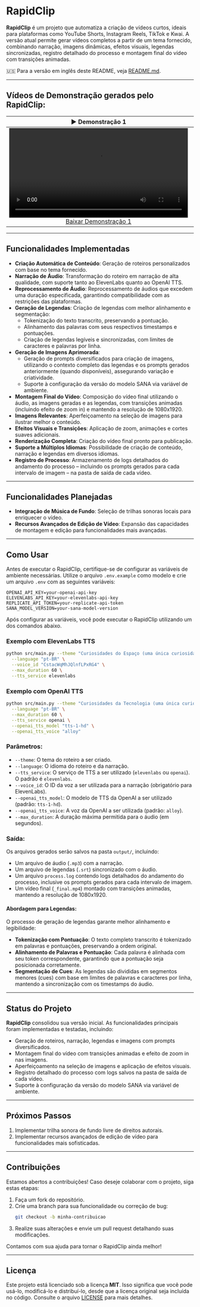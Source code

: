 # **RapidClip**

**RapidClip** é um projeto que automatiza a criação de vídeos curtos, ideais para plataformas como YouTube Shorts, Instagram Reels, TikTok e Kwai. A versão atual permite gerar vídeos completos a partir de um tema fornecido, combinando narração, imagens dinâmicas, efeitos visuais, legendas sincronizadas, registro detalhado do processo e montagem final do vídeo com transições animadas.

🇺🇸 Para a versão em inglês deste README, veja [README.md](README.md).

---

## **Vídeos de Demonstração gerados pelo RapidClip:**

<table>
  <thead>
    <tr>
      <th align="center"><g-emoji alias="arrow_forward">▶️</g-emoji> Demonstração 1</th>
      <th align="center"><g-emoji alias="arrow_forward">▶️</g-emoji> Demonstração 2</th>
    </tr>
  </thead>
  <tbody>
    <tr>
      <td align="center">
        <video controls width="480">
          <source src="https://raw.githubusercontent.com/itallonardi/rapidclip-generator/main/demos/pt-br/espaco.mp4" type="video/mp4">
          Seu navegador não suporta o elemento de vídeo.
        </video>
        <br>
        <a href="https://raw.githubusercontent.com/itallonardi/rapidclip-generator/main/demos/pt-br/espaco.mp4" download>Baixar Demonstração 1</a>
      </td>
      <td align="center">
        <video controls width="480">
          <source src="https://raw.githubusercontent.com/itallonardi/rapidclip-generator/main/demos/pt-br/tecnologia.mp4" type="video/mp4">
          Seu navegador não suporta o elemento de vídeo.
        </video>
        <br>
        <a href="https://raw.githubusercontent.com/itallonardi/rapidclip-generator/main/demos/pt-br/tecnologia.mp4" download>Baixar Demonstração 2</a>
      </td>
    </tr>
  </tbody>
</table>

---

## **Funcionalidades Implementadas**

- **Criação Automática de Conteúdo**: Geração de roteiros personalizados com base no tema fornecido.
- **Narração de Áudio**: Transformação do roteiro em narração de alta qualidade, com suporte tanto ao ElevenLabs quanto ao OpenAI TTS.
- **Reprocessamento de Áudio**: Reprocessamento de áudios que excedem uma duração especificada, garantindo compatibilidade com as restrições das plataformas.
- **Geração de Legendas**: Criação de legendas com melhor alinhamento e segmentação:
  - Tokenização do texto transcrito, preservando a pontuação.
  - Alinhamento das palavras com seus respectivos timestamps e pontuações.
  - Criação de legendas legíveis e sincronizadas, com limites de caracteres e palavras por linha.
- **Geração de Imagens Aprimorada**:
  - Geração de prompts diversificados para criação de imagens, utilizando o contexto completo das legendas e os prompts gerados anteriormente (quando disponíveis), assegurando variação e criatividade.
  - Suporte à configuração da versão do modelo SANA via variável de ambiente.
- **Montagem Final do Vídeo**: Composição do vídeo final utilizando o áudio, as imagens geradas e as legendas, com transições animadas (incluindo efeito de zoom in) e mantendo a resolução de 1080x1920.
- **Imagens Relevantes**: Aperfeiçoamento na seleção de imagens para ilustrar melhor o conteúdo.
- **Efeitos Visuais e Transições**: Aplicação de zoom, animações e cortes suaves adicionais.
- **Renderização Completa**: Criação do vídeo final pronto para publicação.
- **Suporte a Múltiplos Idiomas**: Possibilidade de criação de conteúdo, narração e legendas em diversos idiomas.
- **Registro de Processo**: Armazenamento de logs detalhados do andamento do processo – incluindo os prompts gerados para cada intervalo de imagem – na pasta de saída de cada vídeo.

---

## **Funcionalidades Planejadas**

- **Integração de Música de Fundo**: Seleção de trilhas sonoras locais para enriquecer o vídeo.
- **Recursos Avançados de Edição de Vídeo**: Expansão das capacidades de montagem e edição para funcionalidades mais avançadas.

---

## **Como Usar**

Antes de executar o RapidClip, certifique-se de configurar as variáveis de ambiente necessárias. Utilize o arquivo `.env.example` como modelo e crie um arquivo `.env` com as seguintes variáveis:

```plaintext
OPENAI_API_KEY=your-openai-api-key
ELEVENLABS_API_KEY=your-elevenlabs-api-key
REPLICATE_API_TOKEN=your-replicate-api-token
SANA_MODEL_VERSION=your-sana-model-version
```

Após configurar as variáveis, você pode executar o RapidClip utilizando um dos comandos abaixo.

### Exemplo com ElevenLabs TTS

```bash
python src/main.py --theme "Curiosidades do Espaço (uma única curiosidade)" \
  --language "pt-BR" \
  --voice_id "CstacWqMhJQlnfLPxRG4" \
  --max_duration 60 \
  --tts_service elevenlabs
```

### Exemplo com OpenAI TTS

```bash
python src/main.py --theme "Curiosidades da Tecnologia (uma única curiosidade)" \
  --language "pt-BR" \
  --max_duration 60 \
  --tts_service openai \
  --openai_tts_model "tts-1-hd" \
  --openai_tts_voice "alloy"
```

### Parâmetros:
- `--theme`: O tema do roteiro a ser criado.
- `--language`: O idioma do roteiro e da narração.
- `--tts_service`: O serviço de TTS a ser utilizado (`elevenlabs` ou `openai`). O padrão é `elevenlabs`.
- `--voice_id`: O ID da voz a ser utilizada para a narração (obrigatório para ElevenLabs).
- `--openai_tts_model`: O modelo de TTS da OpenAI a ser utilizado (padrão: `tts-1-hd`).
- `--openai_tts_voice`: A voz da OpenAI a ser utilizada (padrão: `alloy`).
- `--max_duration`: A duração máxima permitida para o áudio (em segundos).

### Saída:
Os arquivos gerados serão salvos na pasta `output/`, incluindo:
- Um arquivo de áudio (`.mp3`) com a narração.
- Um arquivo de legendas (`.srt`) sincronizado com o áudio.
- Um arquivo `process.log` contendo logs detalhados do andamento do processo, inclusive os prompts gerados para cada intervalo de imagem.
- Um vídeo final (`_final.mp4`) montado com transições animadas, mantendo a resolução de 1080x1920.

#### Abordagem para Legendas:
O processo de geração de legendas garante melhor alinhamento e legibilidade:
- **Tokenização com Pontuação**: O texto completo transcrito é tokenizado em palavras e pontuações, preservando a ordem original.
- **Alinhamento de Palavras e Pontuação**: Cada palavra é alinhada com seu token correspondente, garantindo que a pontuação seja posicionada corretamente.
- **Segmentação de Cues**: As legendas são divididas em segmentos menores (cues) com base em limites de palavras e caracteres por linha, mantendo a sincronização com os timestamps do áudio.

---

## **Status do Projeto**

**RapidClip** consolidou sua versão inicial. As funcionalidades principais foram implementadas e testadas, incluindo:
- Geração de roteiros, narração, legendas e imagens com prompts diversificados.
- Montagem final do vídeo com transições animadas e efeito de zoom in nas imagens.
- Aperfeiçoamento na seleção de imagens e aplicação de efeitos visuais.
- Registro detalhado do processo com logs salvos na pasta de saída de cada vídeo.
- Suporte à configuração da versão do modelo SANA via variável de ambiente.

---

## **Próximos Passos**

1. Implementar trilha sonora de fundo livre de direitos autorais.
2. Implementar recursos avançados de edição de vídeo para funcionalidades mais sofisticadas.

---

## **Contribuições**

Estamos abertos a contribuições! Caso deseje colaborar com o projeto, siga estas etapas:

1. Faça um fork do repositório.
2. Crie uma branch para sua funcionalidade ou correção de bug:
   ```bash
   git checkout -b minha-contribuicao
   ```
3. Realize suas alterações e envie um pull request detalhando suas modificações.

Contamos com sua ajuda para tornar o RapidClip ainda melhor!

---

## **Licença**

Este projeto está licenciado sob a licença **MIT**. Isso significa que você pode usá-lo, modificá-lo e distribuí-lo, desde que a licença original seja incluída no código. Consulte o arquivo [LICENSE](LICENSE) para mais detalhes.